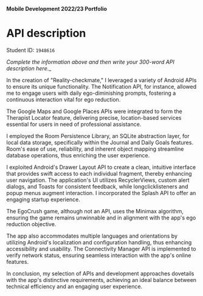 **Mobile Development 2022/23 Portfolio**
# API description

Student ID: `1948616`

_Complete the information above and then write your 300-word API description here.__

In the creation of "Reality-checkmate," I leveraged a variety of Android APIs to ensure its unique functionality. The Notification API, for instance, allowed me to engage users with daily ego-diminishing prompts, fostering a continuous interaction vital for ego reduction.

The Google Maps and Google Places APIs were integrated to form the Therapist Locator feature, delivering precise, location-based services essential for users in need of professional assistance.

I employed the Room Persistence Library, an SQLite abstraction layer, for local data storage, specifically within the Journal and Daily Goals features. Room's ease of use, reliability, and inherent object mapping streamline database operations, thus enriching the user experience.

I exploited Android's Drawer Layout API to create a clean, intuitive interface that provides swift access to each individual fragment, thereby enhancing user navigation. The application's UI utilizes RecyclerViews, custom alert dialogs, and Toasts for consistent feedback, while longclicklisteners and popup menus augment interaction. I incorporated the Splash API to offer an engaging startup experience.

The EgoCrush game, although not an API, uses the Minimax algorithm, ensuring the game remains unwinnable and in alignment with the app's ego reduction objective.

The app also accommodates multiple languages and orientations by utilizing Android's localization and configuration handling, thus enhancing accessibility and usability. The Connectivity Manager API is implemented to verify network status, ensuring seamless interaction with the app's online features.

In conclusion, my selection of APIs and development approaches dovetails with the app's distinctive requirements, achieving an ideal balance between technical efficiency and an engaging user experience.
